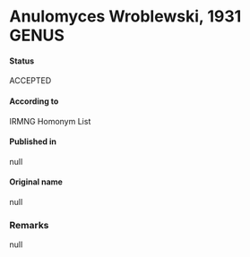 # Anulomyces Wroblewski, 1931 GENUS

#### Status
ACCEPTED

#### According to
IRMNG Homonym List

#### Published in
null

#### Original name
null

### Remarks
null